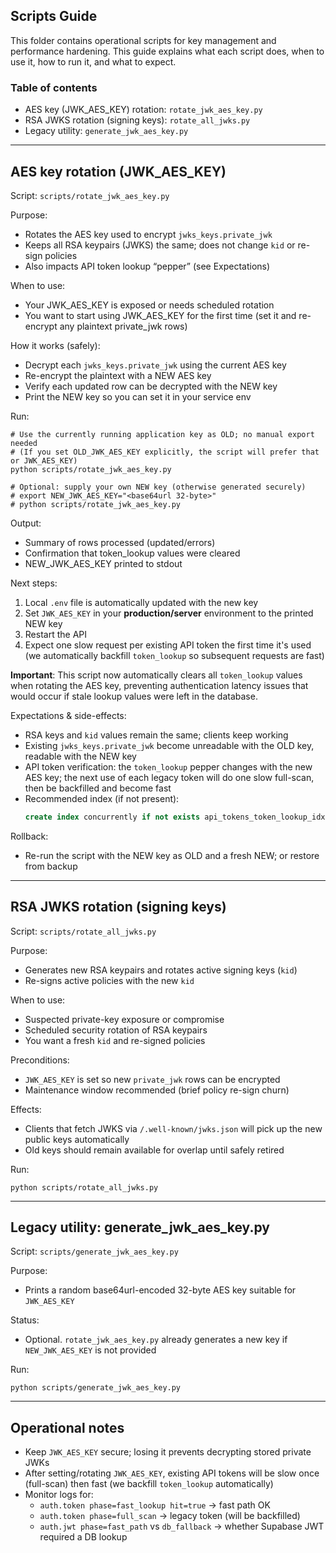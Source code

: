 ## Scripts Guide

This folder contains operational scripts for key management and performance hardening. This guide explains what each script does, when to use it, how to run it, and what to expect.

### Table of contents
- AES key (JWK_AES_KEY) rotation: `rotate_jwk_aes_key.py`
- RSA JWKS rotation (signing keys): `rotate_all_jwks.py`
- Legacy utility: `generate_jwk_aes_key.py`

---

## AES key rotation (JWK_AES_KEY)

Script: `scripts/rotate_jwk_aes_key.py`

Purpose:
- Rotates the AES key used to encrypt `jwks_keys.private_jwk`
- Keeps all RSA keypairs (JWKS) the same; does not change `kid` or re-sign policies
- Also impacts API token lookup “pepper” (see Expectations)

When to use:
- Your JWK_AES_KEY is exposed or needs scheduled rotation
- You want to start using JWK_AES_KEY for the first time (set it and re-encrypt any plaintext private_jwk rows)

How it works (safely):
- Decrypt each `jwks_keys.private_jwk` using the current AES key
- Re-encrypt the plaintext with a NEW AES key
- Verify each updated row can be decrypted with the NEW key
- Print the NEW key so you can set it in your service env

Run:
```
# Use the currently running application key as OLD; no manual export needed
# (If you set OLD_JWK_AES_KEY explicitly, the script will prefer that or JWK_AES_KEY)
python scripts/rotate_jwk_aes_key.py

# Optional: supply your own NEW key (otherwise generated securely)
# export NEW_JWK_AES_KEY="<base64url 32-byte>"
# python scripts/rotate_jwk_aes_key.py
```

Output:
- Summary of rows processed (updated/errors)  
- Confirmation that token_lookup values were cleared
- NEW_JWK_AES_KEY printed to stdout

Next steps:
1) Local `.env` file is automatically updated with the new key
2) Set `JWK_AES_KEY` in your **production/server** environment to the printed NEW key  
3) Restart the API
4) Expect one slow request per existing API token the first time it's used (we automatically backfill `token_lookup` so subsequent requests are fast)

**Important**: This script now automatically clears all `token_lookup` values when rotating the AES key, preventing authentication latency issues that would occur if stale lookup values were left in the database.

Expectations & side-effects:
- RSA keys and `kid` values remain the same; clients keep working
- Existing `jwks_keys.private_jwk` become unreadable with the OLD key, readable with the NEW key
- API token verification: the `token_lookup` pepper changes with the new AES key; the next use of each legacy token will do one slow full-scan, then be backfilled and become fast
- Recommended index (if not present):
  ```sql
  create index concurrently if not exists api_tokens_token_lookup_idx on api_tokens (token_lookup);
  ```

Rollback:
- Re-run the script with the NEW key as OLD and a fresh NEW; or restore from backup

---

## RSA JWKS rotation (signing keys)

Script: `scripts/rotate_all_jwks.py`

Purpose:
- Generates new RSA keypairs and rotates active signing keys (`kid`)
- Re-signs active policies with the new `kid`

When to use:
- Suspected private-key exposure or compromise
- Scheduled security rotation of RSA keypairs
- You want a fresh `kid` and re-signed policies

Preconditions:
- `JWK_AES_KEY` is set so new `private_jwk` rows can be encrypted
- Maintenance window recommended (brief policy re-sign churn)

Effects:
- Clients that fetch JWKS via `/.well-known/jwks.json` will pick up the new public keys automatically
- Old keys should remain available for overlap until safely retired

Run:
```
python scripts/rotate_all_jwks.py
```

---

## Legacy utility: generate_jwk_aes_key.py

Script: `scripts/generate_jwk_aes_key.py`

Purpose:
- Prints a random base64url-encoded 32-byte AES key suitable for `JWK_AES_KEY`

Status:
- Optional. `rotate_jwk_aes_key.py` already generates a new key if `NEW_JWK_AES_KEY` is not provided

Run:
```
python scripts/generate_jwk_aes_key.py
```

---

## Operational notes

- Keep `JWK_AES_KEY` secure; losing it prevents decrypting stored private JWKs
- After setting/rotating `JWK_AES_KEY`, existing API tokens will be slow once (full-scan) then fast (we backfill `token_lookup` automatically)
- Monitor logs for:
  - `auth.token phase=fast_lookup hit=true` → fast path OK
  - `auth.token phase=full_scan` → legacy token (will be backfilled)
  - `auth.jwt phase=fast_path` vs `db_fallback` → whether Supabase JWT required a DB lookup


